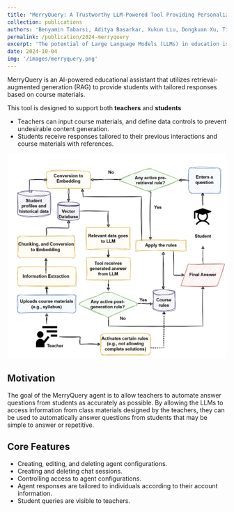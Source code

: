 ```yaml
---
title: "MerryQuery: A Trustworthy LLM-Powered Tool Providing Personalized Support for Educators and Students"
collection: publications
authors: 'Benyamin Tabarsi, Aditya Basarkar, Xukun Liu, Dongkuan Xu, Tiffany Barnes'
permalink: /publication/2024-merryquery
excerpt: 'The potential of Large Language Models (LLMs) in education is not trivial, but concerns about academic misconduct, misinformation, and overreliance limit their adoption. To address these issues, we introduce MerryQuery, an AI-powered educational assistant using Retrieval-Augmented Generation (RAG), to provide contextually relevant, course-specific responses. MerryQuery features guided dialogues and source citation to ensure trust and improve student learning. Additionally, it enables instructors to monitor student interactions, customize response granularity, and input multimodal materials without compromising data fidelity. By meeting both student and instructor needs, MerryQuery offers a responsible way to integrate LLMs into educational settings.'
date: 2024-10-04
img: '/images/merryquery.png'
---
```


MerryQuery is an AI-powered educational assistant that utilizes retrieval-augmented generation (RAG) to provide students with tailored responses based on course materials.

This tool is designed to support both **teachers** and **students**
- Teachers can input course materials, and define data controls to prevent undesirable content generation.
- Students receive responses tailored to their previous interactions and course materials with references.

![image](/images/merryquery.png)

## Motivation

The goal of the MerryQuery agent is to allow teachers to automate answer questions from students as accurately as possible. By allowing the LLMs to access information from class materials designed by the teachers, they can be used to automatically answer questions from students that may be simple to answer or repetitive.

## Core Features

- Creating, editing, and deleting agent configurations.
- Creating and deleting chat sessions.
- Controlling access to agent configurations.
- Agent responses are tailored to individuals according to their account information.
- Student queries are visible to teachers.